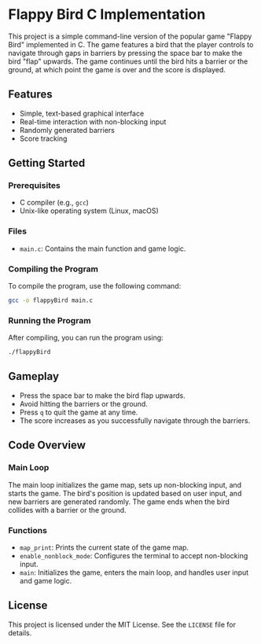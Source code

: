 # Flappy Bird C Implementation

This project is a simple command-line version of the popular game "Flappy Bird" implemented in C. The game features a bird that the player controls to navigate through gaps in barriers by pressing the space bar to make the bird "flap" upwards. The game continues until the bird hits a barrier or the ground, at which point the game is over and the score is displayed.

## Features

- Simple, text-based graphical interface
- Real-time interaction with non-blocking input
- Randomly generated barriers
- Score tracking

## Getting Started

### Prerequisites

- C compiler (e.g., `gcc`)
- Unix-like operating system (Linux, macOS)

### Files

- `main.c`: Contains the main function and game logic.

### Compiling the Program

To compile the program, use the following command:

```bash
gcc -o flappyBird main.c
```

### Running the Program

After compiling, you can run the program using:

```bash
./flappyBird
```

## Gameplay

- Press the space bar to make the bird flap upwards.
- Avoid hitting the barriers or the ground.
- Press `q` to quit the game at any time.
- The score increases as you successfully navigate through the barriers.

## Code Overview

### Main Loop

The main loop initializes the game map, sets up non-blocking input, and starts the game. The bird's position is updated based on user input, and new barriers are generated randomly. The game ends when the bird collides with a barrier or the ground.

### Functions

- `map_print`: Prints the current state of the game map.
- `enable_nonblock_mode`: Configures the terminal to accept non-blocking input.
- `main`: Initializes the game, enters the main loop, and handles user input and game logic.

## License

This project is licensed under the MIT License. See the `LICENSE` file for details.
